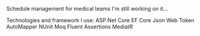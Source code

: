 Schedule management for medical teams
I'm still working on it...

Technologies and framework I use:
ASP.Net Core
EF Core
Json Web Token
AutoMapper
NUnit
Moq
Fluent Assertions
MediatR
